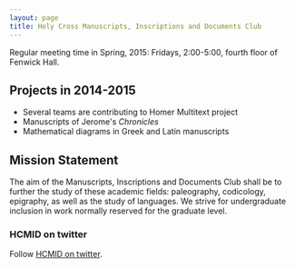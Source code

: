 ```yaml
---
layout: page
title: Holy Cross Manuscripts, Inscriptions and Documents Club
---
```



Regular meeting time in Spring, 2015:  Fridays, 2:00-5:00, fourth floor of Fenwick Hall.

## Projects in 2014-2015 ##

- Several teams are contributing to Homer Multitext project
- Manuscripts of Jerome's *Chronicles*
- Mathematical diagrams in Greek and Latin manuscripts


## Mission Statement
The aim of the Manuscripts, Inscriptions and Documents Club shall be to further the study of these academic fields: paleography, codicology, epigraphy, as well as the study of languages. We strive for undergraduate inclusion in work normally reserved for the graduate level.


### HCMID on twitter ###




Follow [HCMID on twitter](https://twitter.com/hcmid).